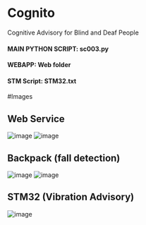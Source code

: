 # Cognito
Cognitive Advisory for Blind and Deaf People
#### MAIN PYTHON SCRIPT: sc003.py
#### WEBAPP: Web folder
#### STM Script: STM32.txt
#Images
## Web Service
![image](https://user-images.githubusercontent.com/19478700/166134211-9a30633a-07d3-41e9-9512-0d63f564f0dc.png)
![image](https://user-images.githubusercontent.com/19478700/166341205-0eed8214-8601-46f2-b32c-f3c8983d7a7f.png)

## Backpack (fall detection)
![image](https://user-images.githubusercontent.com/19478700/166341059-54bd9799-b994-4baf-a46c-2e67ae32cf4d.png)
![image](https://user-images.githubusercontent.com/19478700/166341090-6aed6514-8016-4353-8366-a95cf479f5d6.png)


## STM32 (Vibration Advisory)
![image](https://user-images.githubusercontent.com/19478700/166341074-a48ba5df-22d6-4661-8fdc-5ee7f4aec160.png)
